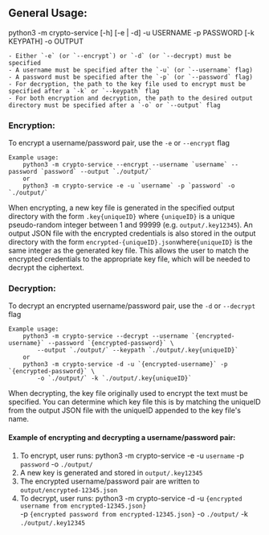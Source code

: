 ## General Usage:

python3 -m crypto-service [-h] [-e | -d] -u USERNAME -p PASSWORD [-k KEYPATH] -o OUTPUT

    - Either `-e` (or `--encrypt`) or `-d` (or `--decrypt) must be specified
    - A username must be specified after the `-u` (or `--username` flag)
    - A password must be specified after the `-p` (or `--password` flag)
    - For decryption, the path to the key file used to encrypt must be specified after a `-k` or `--keypath` flag
    - For both encryption and decryption, the path to the desired output directory must be specified after a `-o` or `--output` flag

### Encryption:

To encrypt a username/password pair, use the `-e` or `--encrypt` flag

    Example usage:
        python3 -m crypto-service --encrypt --username `username` --password `password` --output `./output/`
        or
        python3 -m crypto-service -e -u `username` -p `password` -o `./output/`

When encrypting, a new key file is generated in the specified output directory with the form `.key{uniqueID}` where `{uniqueID}` is a unique pseudo-random integer between 1 and 99999 (e.g. `output/.key12345`). An output JSON file with the encrypted credentials is also stored in the output directory with the form `encrypted-{uniqueID}.json`where`{uniqueID}` is the same integer as the generated key file. This allows the user to match the encrypted credentials to the appropriate key file, which will be needed to decrypt the ciphertext.

### Decryption:

To decrypt an encrypted username/password pair, use the `-d` or `--decrypt` flag

    Example usage:
        python3 -m crypto-service --decrypt --username `{encrypted-username}` --password `{encrypted-password}` \
            --output `./output/` --keypath `./output/.key{uniqueID}`
        or
        python3 -m crypto-service -d -u `{encrypted-username}` -p `{encrypted-password}` \
            -o `./output/` -k `./output/.key{uniqueID}`

When decrypting, the key file originally used to encrypt the text must be specified. You can determine which key file
this is by matching the uniqueID from the output JSON file with the uniqueID appended to the key file's name.

#### Example of encrypting and decrypting a username/password pair:

1. To encrypt, user runs:
   python3 -m crypto-service -e -u `username` -p `password` -o `./output/`
2. A new key is generated and stored in `output/.key12345`
3. The encrypted username/password pair are written to `output/encrypted-12345.json`
4. To decrypt, user runs:
   python3 -m crypto-service -d -u `{encrypted username from encrypted-12345.json}` \
    -p `{encrypted password from encrypted-12345.json}` -o `./output/` -k `./output/.key12345`
